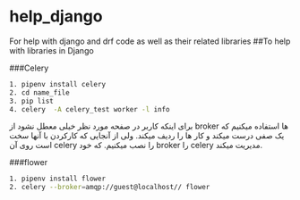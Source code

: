 # help_django
For help with django and drf code as well as their related libraries
##To help with libraries in Django

###Celery
```bash
1. pipenv install celery
2. cd name_file
3. pip list
4. celery  -A celery_test worker -l info
```

برای اینکه کاربر در صفحه مورد نظر خیلی معطل نشود از broker ها استفاده میکنیم که یک صفی درست میکند و
کار ها را ردیف میکند.
ولی از آنجایی که کارکردن با آنها سخت است روی آن celery را نصب میکنیم.
که خود broker را celery مدیریت میکند.

###flower

```bash
1. pipenv install flower
2. celery --broker=amqp://guest@localhost// flower
```